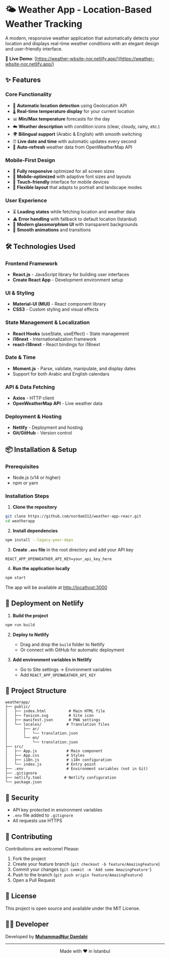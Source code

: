 # 🌤️ Weather App - Location-Based Weather Tracking

A modern, responsive weather application that automatically detects your location and displays real-time weather conditions with an elegant design and user-friendly interface.

🔗 **Live Demo**: [https://weather-wbsite-nor.netlify.app/](https://weather-wbsite-nor.netlify.app/)


## ✨ Features

### Core Functionality
- 📍 **Automatic location detection** using Geolocation API
- 🌡️ **Real-time temperature display** for your current location
- 📊 **Min/Max temperature** forecasts for the day
- ☁️ **Weather description** with condition icons (clear, cloudy, rainy, etc.)
- 🌍 **Bilingual support** (Arabic & English) with smooth switching
- ⏰ **Live date and time** with automatic updates every second
- 🔄 **Auto-refresh** weather data from OpenWeatherMap API

### Mobile-First Design
- 📱 **Fully responsive** optimized for all screen sizes
- 📲 **Mobile-optimized** with adaptive font sizes and layouts
- 🎯 **Touch-friendly** interface for mobile devices
- 📐 **Flexible layout** that adapts to portrait and landscape modes

### User Experience
- ⏳ **Loading states** while fetching location and weather data
- ⚠️ **Error handling** with fallback to default location (Istanbul)
- 🎨 **Modern glassmorphism UI** with transparent backgrounds
- 🌈 **Smooth animations** and transitions

## 🛠️ Technologies Used

### Frontend Framework
- **React.js** - JavaScript library for building user interfaces
- **Create React App** - Development environment setup

### UI & Styling
- **Material-UI (MUI)** - React component library
- **CSS3** - Custom styling and visual effects

### State Management & Localization
- **React Hooks** (useState, useEffect) - State management
- **i18next** - Internationalization framework
- **react-i18next** - React bindings for i18next

### Date & Time
- **Moment.js** - Parse, validate, manipulate, and display dates
- Support for both Arabic and English calendars

### API & Data Fetching
- **Axios** - HTTP client
- **OpenWeatherMap API** - Live weather data

### Deployment & Hosting
- **Netlify** - Deployment and hosting
- **Git/GitHub** - Version control

## 📦 Installation & Setup

### Prerequisites
- Node.js (v14 or higher)
- npm or yarn

### Installation Steps

1. **Clone the repository**
```bash
git clone https://github.com/nordam312/weather-app-reacr.git
cd weatherapp
```

2. **Install dependencies**
```bash
npm install --legacy-peer-deps
```

3. **Create `.env` file** in the root directory and add your API key
```env
REACT_APP_OPENWEATHER_API_KEY=your_api_key_here
```

4. **Run the application locally**
```bash
npm start
```

The app will be available at [http://localhost:3000](http://localhost:3000)

## 🚀 Deployment on Netlify

1. **Build the project**
```bash
npm run build
```

2. **Deploy to Netlify**
   - Drag and drop the `build` folder to Netlify
   - Or connect with GitHub for automatic deployment

3. **Add environment variables in Netlify**
   - Go to Site settings → Environment variables
   - Add `REACT_APP_OPENWEATHER_API_KEY`

## 📁 Project Structure

```
weatherapp/
├── public/
│   ├── index.html          # Main HTML file
│   ├── favicon.svg         # Site icon
│   ├── manifest.json       # PWA settings
│   └── locales/           # Translation files
│       ├── ar/
│       │   └── translation.json
│       └── en/
│           └── translation.json
├── src/
│   ├── App.js             # Main component
│   ├── App.css            # Styles
│   ├── i18n.js            # i18n configuration
│   └── index.js           # Entry point
├── .env                   # Environment variables (not in Git)
├── .gitignore
├── netlify.toml          # Netlify configuration
└── package.json
```

## 🔐 Security

- API key protected in environment variables
- `.env` file added to `.gitignore`
- All requests use HTTPS

## 🤝 Contributing

Contributions are welcome! Please:
1. Fork the project
2. Create your feature branch (`git checkout -b feature/AmazingFeature`)
3. Commit your changes (`git commit -m 'Add some AmazingFeature'`)
4. Push to the branch (`git push origin feature/AmazingFeature`)
5. Open a Pull Request

## 📄 License

This project is open source and available under the MIT License.

## 👨‍💻 Developer

Developed by **[MuhammadNur Damlahi](https://github.com/nordam312)**

---

<div align="center">
  Made with ❤️ in Istanbul
</div>
